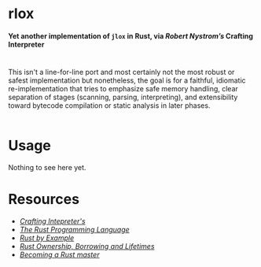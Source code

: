 # rlox 
#### Yet another implementation of `jlox` in Rust, via _Robert Nystrom’s_ Crafting Interpreter
#

This isn't a line-for-line port and most certainly not the most robust or safest implementation but nonetheless, the goal is for a faithful, idiomatic re-implementation 
that tries to emphasize safe memory handling, clear separation of stages (scanning, parsing, interpreting), and extensibility toward bytecode compilation or static analysis in later phases.
<br>
<br>
# Usage
Nothing to see here yet.
# Resources
- [_Crafting Intepreter's_](https://craftinginterpreters.com/)
- _[The Rust Programming Language](https://doc.rust-lang.org/book/title-page.html)_ 
- [_Rust by Example_](https://doc.rust-lang.org/rust-by-example/)
- [_Rust Ownership, Borrowing and Lifetimes_](https://www.integralist.co.uk/posts/rust-ownership/)
- [_Becoming a Rust master_](https://www.youtube.com/watch?v=dQw4w9WgXcQ)
